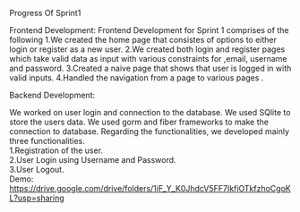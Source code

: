 Progress Of Sprint1

Frontend Development:
Frontend Development for Sprint 1 comprises of the following 
1.We created the home page that consistes of options to either login or register as a new user. 
2.We created both login and register pages which take valid data as input with various constraints for ,email, username and password.
3.Created a naive page that shows that user is logged in with valid inputs. 
4.Handled the navigation from a page to various pages .  


Backend Development:

We worked on user login and connection to the database. We used SQlite to store the users data. We used gorm and fiber frameworks to make the connection to database. Regarding the functionalities, we developed mainly three functionalities.                
1.Registration of the user.     
2.User Login using Username and Password.     
3.User Logout.        
Demo:
https://drive.google.com/drive/folders/1iF_Y_K0JhdcV5FF7IkfjOTkfzhoCgoKL?usp=sharing

